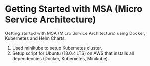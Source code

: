 # Getting Started with MSA (Micro Service Architecture)
Getting started with MSA (Micro Service Architecture) using Docker, Kubernetes and Helm Charts.
1. Used minikube to setup Kubernetes cluster.
2. Setup script for Ubuntu (18.0.4 LTS) on AWS that installs all dependencies (Docker, Kubernetes, Minikube).
